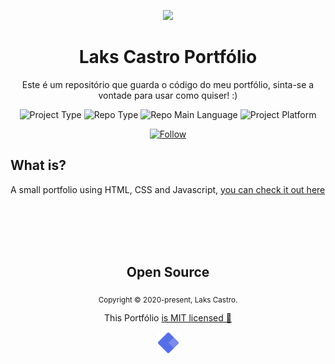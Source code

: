 <p align="center">
  <img src="./src/assets/logo.svg" width="150">
  <h1 align="center">Laks Castro Portfólio</h1>
  <p align="center">Este é um repositório que guarda o código do meu portfólio, sinta-se a vontade para usar como quiser! :)</p>
  <p align="center">
    <img src="https://img.shields.io/badge/type-portfolio-success" alt="Project Type" />
    <img src="https://img.shields.io/badge/bundler-parcel-orange" alt="Repo Type" />
    <img src="https://img.shields.io/badge/language-javascript-yellow" alt="Repo Main Language" />
    <img src="https://img.shields.io/badge/platform-web-orange" alt="Project Platform" />
  </p>
  <p align="center">
    <a href="https://www.linkedin.com/in/lakscastro" target="_blank">
      <img src="https://img.shields.io/twitter/url?label=Connect%20%40LaksCastro&logo=linkedin&url=https%3A%2F%2Fwww.twitter.com%2Flakscastro%2F" alt="Follow" />
    </a>
  </p>
</p>

## What is?

A small portfolio using HTML, CSS and Javascript, [you can check it out here](https://lakscastro.github.io/)

<br>
<br>
<br>
<br>

<h2 align="center">
  Open Source
</h2>
<p align="center">
  <sub>Copyright © 2020-present, Laks Castro.</sub>
</p>
<p align="center">This Portfólio <a href="https://github.com/LaksCastro/endless-gradients/blob/master/LICENSE.md">is MIT licensed 💖</a></p>
<p align="center">
  <img src="./src/assets/logo.png" width="35" />
</p>
